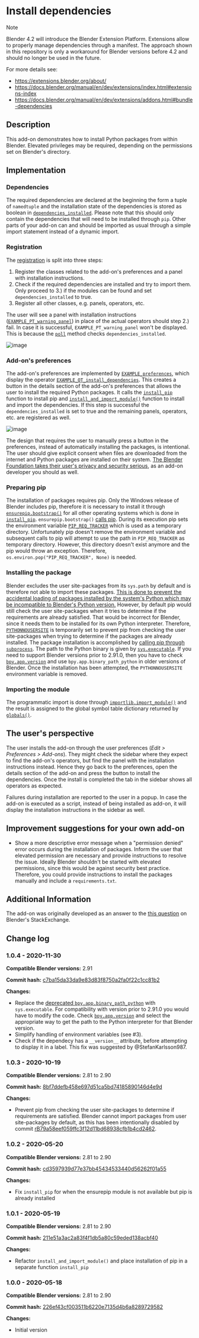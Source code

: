 # Install dependencies

> [!NOTE] 
> Blender 4.2 will introduce the Blender Extension Platform. Extensions allow to properly manage dependencies through a manifest. The approach shown in this repository is only a workaround for Blender versions before 4.2 and should no longer be used in the future.
> 
> For more details see:
> - https://extensions.blender.org/about/
> - https://docs.blender.org/manual/en/dev/extensions/index.html#extensions-index
> - https://docs.blender.org/manual/en/dev/extensions/addons.html#bundle-dependencies

## Description

This add-on demonstrates how to install Python packages from within Blender. Elevated privileges may be required, depending on the permissions set on Blender's directory.

## Implementation

### Dependencies

The required dependencies are declared at the beginning the form a tuple of `namedtuple` and the installation state of the dependencies is stored as boolean in 
[`dependencies_installed`](https://github.com/robertguetzkow/blender-python-examples/blob/4a3c99a843305b91e05db386559905b23cf6eb87/add-ons/install-dependencies/install-dependencies.py#L43). 
Please note that this should only contain the dependencies that will need to be installed through `pip`. Other parts of your add-on can and should be imported as usual through a simple import statement instead of a dynamic import.

### Registration

The [registration](https://github.com/robertguetzkow/blender-python-examples/blob/4a3c99a843305b91e05db386559905b23cf6eb87/add-ons/install-dependencies/install-dependencies.py#L236) is split into three steps:

1. Register the classes related to the add-on's preferences and a panel with installation instructions.
2. Check if the required dependencies are installed and try to import them. Only proceed to 3.) if the modules can be found and set `dependencies_installed` to true.
3. Register all other classes, e.g. panels, operators, etc.

The user will see a panel with installation instructions ([`EXAMPLE_PT_warning_panel`](https://github.com/robertguetzkow/blender-python-examples/blob/4a3c99a843305b91e05db386559905b23cf6eb87/add-ons/install-dependencies/install-dependencies.py#L158)) 
in place of the actual operators should step 2.) fail. In case it is successful, `EXAMPLE_PT_warning_panel` won't be displayed. This is because the 
[`poll`](https://github.com/robertguetzkow/blender-python-examples/blob/4a3c99a843305b91e05db386559905b23cf6eb87/add-ons/install-dependencies/install-dependencies.py#L165) method checks `dependencies_installed`.

![image](./imgs/install-instructions.png)

### Add-on's preferences

The add-on's preferences are implemented by [`EXAMPLE_preferences`](https://github.com/robertguetzkow/blender-python-examples/blob/4a3c99a843305b91e05db386559905b23cf6eb87/add-ons/install-dependencies/install-dependencies.py#L223), which display the 
operator [`EXAMPLE_OT_install_dependencies`](https://github.com/robertguetzkow/blender-python-examples/blob/4a3c99a843305b91e05db386559905b23cf6eb87/add-ons/install-dependencies/install-dependencies.py#L189). This creates a button in the details section 
of the add-on's preferences that allows the user to install the required Python packages. It calls the 
[`install_pip`](https://github.com/robertguetzkow/blender-python-examples/blob/4a3c99a843305b91e05db386559905b23cf6eb87/add-ons/install-dependencies/install-dependencies.py#L68) function to install pip and
[`install_and_import_module()`](https://github.com/robertguetzkow/blender-python-examples/blob/4a3c99a843305b91e05db386559905b23cf6eb87/add-ons/install-dependencies/install-dependencies.py#L89) function to install and import the dependencies. If this step is 
successful the `dependencies_installed` is set to true and the remaining panels, operators, etc. are registered as well.

![image](./imgs/user-preferences-pre-install.png)

The design that requires the user to manually press a button in the preferences, instead of automatically installing the packages, is intentional. The user should give explicit consent when files are
downloaded from the internet and Python packages are installed on their system. [The Blender Foundation takes their user's privacy and security serious](https://www.blender.org/about/license/), as an 
add-on developer you should as well.

### Preparing pip

The installation of packages requires pip. Only the Windows release of Blender includes pip, therefore it is necessary to install it through [`ensurepip.bootstrap()`](https://docs.python.org/3/library/ensurepip.html#ensurepip.bootstrap) for all other operating systems
which is done in [`install_pip`](https://github.com/robertguetzkow/blender-python-examples/blob/4a3c99a843305b91e05db386559905b23cf6eb87/add-ons/install-dependencies/install-dependencies.py#L68). `ensurepip.bootstrap()` 
[calls pip](https://github.com/python/cpython/blob/34b0598295284e3ff6cedf5c05e159ce1fa54d60/Lib/ensurepip/__init__.py#L35). During its execution pip sets the environment variable 
[`PIP_REQ_TRACKER`](https://github.com/pypa/pip/blob/326efa5c710ecf19acc3e1315477251a4cd4bd13/src/pip/_internal/req/req_tracker.py#L54) which is used as a temporary directory. Unfortunately pip doesn't remove the environment variable and subsequent calls to pip 
will attempt to use the path in `PIP_REQ_TRACKER` as temporary directory. However, this directory doesn't exist anymore and the pip would throw an exception. Therefore, `os.environ.pop("PIP_REQ_TRACKER", None)` is needed.

### Installing the package

Blender excludes the user site-packages from its `sys.path` by default and is therefore not able to import these packages. [This is done to prevent the accidental loading of packages installed by the system's Python which may be incompatible to Blender's Python version.](https://developer.blender.org/rB79a58eef059ffc3f12d11bd68938cfb1b4cd2462)
However, by default pip would still check the user site-packages when it tries to determine if the requirements are already satisfied. That would be incorrect for Blender, since it needs them to be installed for its own Python interpreter.
Therefore, [`PYTHONNOUSERSITE`](https://docs.python.org/3/using/cmdline.html#envvar-PYTHONNOUSERSITE) is temporarily set to prevent pip from checking the user site-packages when trying to determine if the packages are already 
installed. The package installation is accomplished by [calling pip through `subprocess`](https://github.com/robertguetzkow/blender-python-examples/blob/4a3c99a843305b91e05db386559905b23cf6eb87/add-ons/install-dependencies/install-dependencies.py#L117). The path to the 
Python binary is given by [`sys.executable`](https://developer.blender.org/rB04c5471ceefb41c9e49bf7c86f07e9e7b8426bb3). If you need to support Blender versions prior to 2.91.0, then you have to check [`bpy.app.version`](https://docs.blender.org/api/current/bpy.app.html#bpy.app.version) 
and use `bpy.app.binary_path_python` in older versions of Blender. Once the installation has been attempted, the `PYTHONNOUSERSITE` environment variable is removed.

### Importing the module

The programmatic import is done through [`importlib.import_module()`](https://docs.python.org/3/library/importlib.html#importlib.import_module) and the result is assigned to the global symbol table dictionary 
returned by [`globals()`](https://docs.python.org/3/library/functions.html#globals).

## The user's perspective

The user installs the add-on through the user preferences (*Edit > Preferences > Add-ons*). They might check the sidebar where they expect to find the add-on's operators, but find the panel with the installation instructions instead.
Hence they go back to the preferences, open the details section of the add-on and press the button to install the dependencies. Once the install is completed the tab in the sidebar shows all operators as expected.

Failures during installation are reported to the user in a popup. In case the add-on is executed as a script, instead of being installed as add-on, it will display the installation instructions in the sidebar as well.

## Improvement suggestions for your own add-on

- Show a more descriptive error message when a "permission denied" error occurs during the installation of packages. Inform the user that elevated permission are necessary and provide instructions to resolve the issue. Ideally Blender shouldn't be started with
 elevated permissions, since this would be against security best practice. Therefore, you could provide instructions to install the packages manually and include a `requirements.txt`.

## Additional Information

The add-on was originally developed as an answer to the [this question](https://blender.stackexchange.com/questions/168448/bundling-python-library-with-addon) on Blender's StackExchange.

## Change log

### 1.0.4 - 2020-11-30
 **Compatible Blender versions:** 2.91

 **Commit hash:** [c7ba15da33da9e83d83f8750a2fa0f22c1cc81b2](https://github.com/robertguetzkow/blender-python-examples/commit/c7ba15da33da9e83d83f8750a2fa0f22c1cc81b2)

 **Changes:**
 - Replace the [deprecated `bpy.app.binary_path_python`](https://developer.blender.org/rB04c5471ceefb41c9e49bf7c86f07e9e7b8426bb3) with `sys.executable`. For compatibility with version prior to 2.91.0 you would have to modify the code. Check [`bpy.app.version`](https://docs.blender.org/api/current/bpy.app.html#bpy.app.version) and select the appropriate way to get the path to the Python interpreter for that Blender version.
 - Simplify handling of environment variables (see #3).
 - Check if the dependecy has a `__version__` attribute, before attempting to display it in a label. This fix was suggested by @StefanKarlsson987.

### 1.0.3 - 2020-10-19

 **Compatible Blender versions:** 2.81 to 2.90

 **Commit hash:** [8bf7ddefb458e697d51ca5bd74185890146d4e9d](https://github.com/robertguetzkow/blender-python-examples/commit/8bf7ddefb458e697d51ca5bd74185890146d4e9d)

 **Changes:**
 - Prevent pip from checking the user site-packages to determine if requirements are satisfied. Blender cannot import packages from user site-packages by default, as this has been intentionally disabled by commit [rB79a58eef059ffc3f12d11bd68938cfb1b4cd2462](https://developer.blender.org/rB79a58eef059ffc3f12d11bd68938cfb1b4cd2462).

### 1.0.2 - 2020-05-20

 **Compatible Blender versions:** 2.81 to 2.90

 **Commit hash:** [cd3597939d77e37bb45434533440d56262f01a55](https://github.com/robertguetzkow/blender-python-examples/commit/cd3597939d77e37bb45434533440d56262f01a55)

 **Changes:**
 - Fix `install_pip` for when the ensurepip module is not available but pip is already installed

### 1.0.1 - 2020-05-19

 **Compatible Blender versions:** 2.81 to 2.90

 **Commit hash:** [211e51a3ac2a83f4f1db5a80c59eded138acbf40](https://github.com/robertguetzkow/blender-python-examples/commit/211e51a3ac2a83f4f1db5a80c59eded138acbf40)

 **Changes:**
 - Refactor `install_and_import_module()` and place installation of pip in a separate function `install_pip`

### 1.0.0 - 2020-05-18

 **Compatible Blender versions:** 2.81 to 2.90

 **Commit hash:** [226ef43cf003511b6220e7135d4b6a8289729582](https://github.com/robertguetzkow/blender-python-examples/commit/226ef43cf003511b6220e7135d4b6a8289729582)

 **Changes:**
 - Initial version
